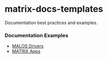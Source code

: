 # matrix-docs-templates
Documentation best practices and examples.

### Documentation Examples
* [MALOS Drivers](MALOS-Drivers.md)
* [MATRIX Apps](MATRIX-Apps.md)
